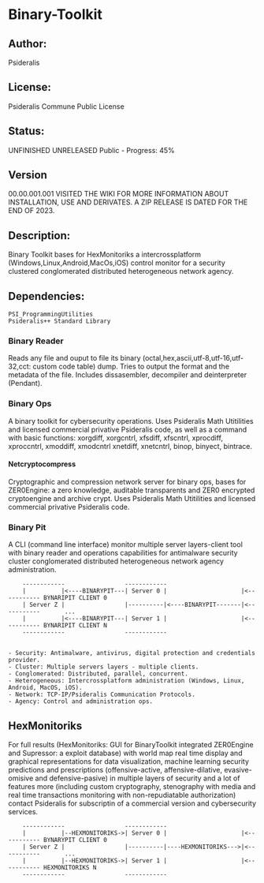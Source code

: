 # Binary-Toolkit
## Author: 
Psideralis
## License: 
Psideralis Commune Public License
## Status:
UNFINISHED UNRELEASED
Public - Progress: 45%
## Version
00.00.001.001
VISITED THE WIKI FOR MORE INFORMATION ABOUT INSTALLATION, USE AND DERIVATES. A ZIP RELEASE IS DATED FOR THE END OF 2023.

## Description:
Binary Toolkit bases for HexMonitoriks a intercrossplatform (Windows,Linux,Android,MacOs,iOS) control monitor for a security clustered conglomerated distributed heterogeneous network agency.

## Dependencies:
    PSI_ProgrammingUtilities
    Psideralis++ Standard Library 

### Binary Reader
Reads any file and ouput to file its binary (octal,hex,ascii,utf-8,utf-16,utf-32,cct: custom code table) dump. Tries to output the format and the metadata of the file. Includes dissasembler, decompiler and deinterpreter (Pendant).

### Binary Ops
A binary toolkit for cybersecurity operations. Uses Psideralis Math Utitilities and licensed commercial privative Psideralis code, as well as a command with basic functions: xorgdiff, xorgcntrl, xfsdiff, xfscntrl, xprocdiff, xproccntrl, xmoddiff, xmodcntrl xnetdiff, xnetcntrl, binop, binyect, bintrace.

#### Netcryptocompress
Cryptographic and compression network server for binary ops, bases for ZER0Engine: a zero knowledge, auditable transparents and ZER0 encrypted cryptoengine and archive crypt. Uses Psideralis Math Utitilities and licensed commercial privative Psideralis code.

### Binary Pit
A CLI (command line interface) monitor multiple server layers-client tool with binary reader and operations capabilities for antimalware security cluster conglomerated distributed heterogeneous network agency administration.


        ------------                 ------------
        |          |<----BINARYPIT---| Server 0 |                     |<----------- BYNARIPIT CLIENT 0
        | Server Z |                 |----------|<----BINARYPIT-------|<-----------       ...
        |          |<----BINARYPIT---| Server 1 |                     |<----------- BYNARIPIT CLIENT N
        ------------                 ------------


    - Security: Antimalware, antivirus, digital protection and credentials provider.
    - Cluster: Multiple servers layers - multiple clients.
    - Conglomerated: Distributed, parallel, concurrent.
    - Heterogeneous: Intercrossplatform administration (Windows, Linux, Android, MacOS, iOS).
    - Network: TCP-IP/Psideralis Communication Protocols.
    - Agency: Control and administration ops.


## HexMonitoriks

For full results (HexMonitoriks: GUI for BinaryToolkit integrated ZER0Engine and Supressor: a exploit database) with world map real time display and graphical representations for data visualization, machine learning security predictions and prescriptions (offensive-active, affensive-dilative, evasive-omisive and defensive-pasive) in multiple layers of security and a lot of features more (including custom cryptography, stenography with media and real time transactions monitoring with non-repudiatable authorization) contact Psideralis for subscriptin of a commercial version and cybersecurity services. 


        ------------                 ------------
        |          |--HEXMONITORIKS->| Server 0 |                     |<----------- BYNARYPIT CLIENT 0
        | Server Z |                 |----------|----HEXMONITORIKS--->|<-----------       ...
        |          |--HEXMONITORIKS->| Server 1 |                     |<----------- HEXMONITORIKS N
        ------------                 ------------
